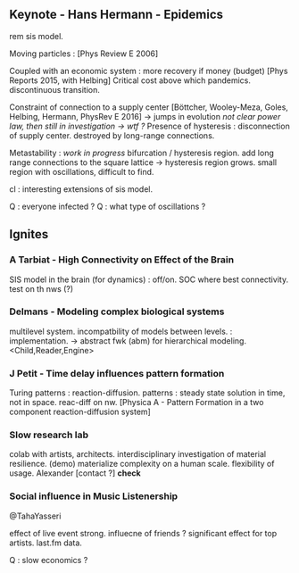 
## Keynote - Hans Hermann - Epidemics

rem sis model.

Moving particles : [Phys Review E 2006]

Coupled with an economic system : more recovery if money (budget)
[Phys Reports 2015, with Helbing]
Critical cost above which pandemics. discontinuous transition.

Constraint of connection to a supply center
[Böttcher, Wooley-Meza, Goles, Helbing, Hermann, PhysRev E 2016]
-> jumps in evolution
*not clear power law, then still in investigation -> wtf ?*
Presence of hysteresis : disconnection of supply center. destroyed by long-range connections.

Metastability : *work in progress*
bifurcation / hysteresis region.
add long range connections to the square lattice -> hysteresis region grows.
small region with oscillations, difficult to find.

cl : interesting extensions of sis model.

Q : everyone infected ?
Q : what type of oscillations ?

## Ignites

### A Tarbiat - High Connectivity on Effect of the Brain

SIS model in the brain (for dynamics) : off/on.
SOC where best connectivity.
test on th nws (?)

### Delmans - Modeling complex biological systems

multilevel system.
incompatbility of models between levels. : implementation.
-> abstract fwk (abm) for hierarchical modeling. <Child,Reader,Engine>

### J Petit - Time delay influences pattern formation

Turing patterns : reaction-diffusion. patterns : steady state solution in time, not in space.
reac-diff on nw.
[Physica A - Pattern Formation in a two component reaction-diffusion system]

### Slow research lab

colab with artists, architects.
interdisciplinary investigation of material resilience. (demo)
materialize complexity on a human scale. flexibility of usage. Alexander
[contact ?]
**check**

### Social influence in Music Listenership

@TahaYasseri

effect of live event strong.
influecne of friends ? significant effect for top artists.
last.fm data.

Q : slow economics ?
